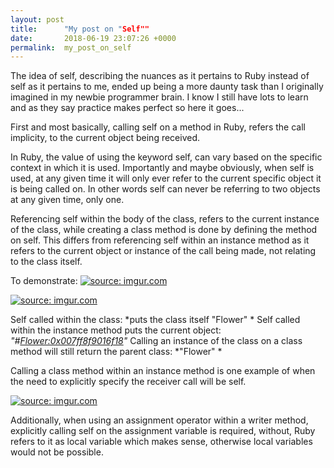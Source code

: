 ```yaml
---
layout: post
title:      "My post on "Self""
date:       2018-06-19 23:07:26 +0000
permalink:  my_post_on_self
---
```


The idea of self, describing the nuances as it pertains to Ruby instead of self as it pertains to me, ended up being a more daunty task than I originally imagined in my newbie programmer brain.  I know I still have lots to learn and as they say practice makes perfect so here it goes...


First and most basically, calling self on a method in Ruby, refers the call implicity, to the current object being received.  

In Ruby, the value of using the keyword self, can vary based on the specific context in which it is used.  Importantly and maybe obviously, when self is used, at any given time it will only ever refer to the current specific object it is being called on.  In other words self can never be referring to two objects at any given time, only one.

Referencing self within the body of the class, refers to the current instance of the class, while creating a class method is done by defining the method on self.  This differs from referencing self within an instance method as it refers to the current object or instance of the call being made, not relating to the class itself.

To demonstrate:
<a href="https://imgur.com/AmikB6a"><img src="https://i.imgur.com/AmikB6a.png" title="source: imgur.com" /></a>

<a href="https://imgur.com/s8Fbfis"><img src="https://i.imgur.com/s8Fbfis.png" title="source: imgur.com" /></a>


Self called within the class: *puts the class itself  "Flower" *
Self called within the instance method puts the current object: 
*"#<Flower:0x007ff8f9016f18>"*
Calling an instance of the class on a class method will still return the parent class: *"Flower" *


Calling a class method within an instance method is one example of when the need to explicitly specify the receiver call will be self.  

<a href="https://imgur.com/Jt9VM0Y"><img src="https://i.imgur.com/Jt9VM0Y.png" title="source: imgur.com" /></a>

Additionally, when using an assignment operator within a writer method, explicitly calling self on the assignment variable is required, without, Ruby refers to it as local variable which makes sense, otherwise local variables would not be possible.

